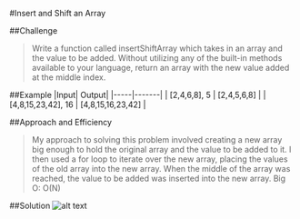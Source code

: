 #Insert and Shift an Array

##Challenge
> Write a function called insertShiftArray which takes in an array and the value to be added. Without utilizing any of the built-in methods available to your language, return an array with the new value added at the middle index.

##Example
|Input|	Output|
|-----|-------|
| [2,4,6,8], 5 | [2,4,5,6,8] |
| [4,8,15,23,42], 16 | [4,8,15,16,23,42] |

##Approach and Efficiency
> My approach to solving this problem involved creating a new array big enough to hold the original array and the value to be added to it.
I then used a for loop to iterate over the new array, placing the values of the old array into the new array. 
When the middle of the array was reached, the value to be added was inserted into the new array.
Big O: O(N)

##Solution
![alt text](https://github.com/CClemensJr/data-structures-and-algorithms/blob/master/assets/shiftArray.jpeg "Shift Array Whiteboard")